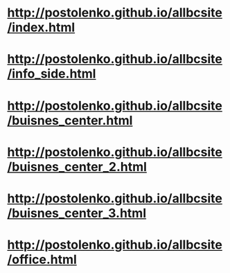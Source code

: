 # http://postolenko.github.io/allbcsite/index.html
# http://postolenko.github.io/allbcsite/info_side.html
# http://postolenko.github.io/allbcsite/buisnes_center.html
# http://postolenko.github.io/allbcsite/buisnes_center_2.html
# http://postolenko.github.io/allbcsite/buisnes_center_3.html
# http://postolenko.github.io/allbcsite/office.html